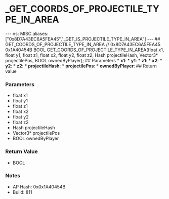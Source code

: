 # _GET_COORDS_OF_PROJECTILE_TYPE_IN_AREA

--- ns: MISC aliases: ["0x8D7A43EC6A5FEA45","_GET_IS_PROJECTILE_TYPE_IN_AREA"] --- ## GET_COORDS_OF_PROJECTILE_TYPE_IN_AREA  // 0x8D7A43EC6A5FEA45 0x1A40454B BOOL GET_COORDS_OF_PROJECTILE_TYPE_IN_AREA(float x1, float y1, float z1, float x2, float y2, float z2, Hash projectileHash, Vector3* projectilePos, BOOL ownedByPlayer);   ## Parameters * **x1**: * **y1**: * **z1**: * **x2**: * **y2**: * **z2**: * **projectileHash**: * **projectilePos**: * **ownedByPlayer**:  ## Return value

### Parameters
* float x1
* float y1
* float z1
* float x2
* float y2
* float z2
* Hash projectileHash
* Vector3* projectilePos
* BOOL ownedByPlayer

### Return Value
* BOOL

### Notes
* AP Hash: 0x0x1A40454B
* Build: 811

